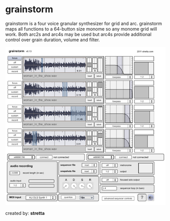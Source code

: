 # grainstorm

grainstorm is a four voice granular synthesizer for grid and arc. grainstorm maps all functions to a 64-button size monome so any monome grid will work. Both arc2s and arc4s may be used but arc4s provide additional control over grain duration, volume and filter.

![](grainstorm013.png)

created by: **stretta**